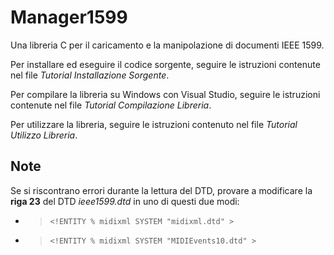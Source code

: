 # Manager1599
Una libreria C per il caricamento e la manipolazione di documenti IEEE 1599.

Per installare ed eseguire il codice sorgente, seguire le istruzioni contenute nel file _Tutorial Installazione Sorgente_.

Per compilare la libreria su Windows con Visual Studio, seguire le istruzioni contenute nel file _Tutorial Compilazione Libreria_.

Per utilizzare la libreria, seguire le istruzioni contenuto nel file _Tutorial Utilizzo Libreria_.

## Note
 
Se si riscontrano errori durante la lettura del DTD, provare a modificare la **riga 23** del DTD _ieee1599.dtd_ in uno di questi due modi:
 
- >`<!ENTITY % midixml SYSTEM "midixml.dtd" >` 
- >`<!ENTITY % midixml SYSTEM "MIDIEvents10.dtd" >`
